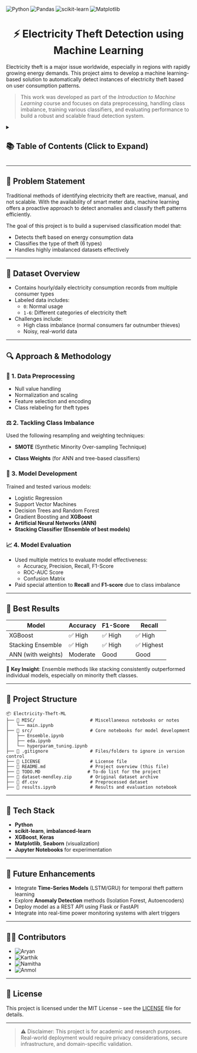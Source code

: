 ![Python](https://img.shields.io/badge/python-3670A0?style=for-the-badge&logo=python&logoColor=ffdd54) ![Pandas](https://img.shields.io/badge/pandas-%23150458.svg?style=for-the-badge&logo=pandas&logoColor=white) ![scikit-learn](https://img.shields.io/badge/scikit--learn-%23F7931E.svg?style=for-the-badge&logo=scikit-learn&logoColor=white) ![Matplotlib](https://img.shields.io/badge/Matplotlib-%23ffffff.svg?style=for-the-badge&logo=Matplotlib&logoColor=black)

<h1 align="center">⚡ Electricity Theft Detection using Machine Learning</h1>

Electricity theft is a major issue worldwide, especially in regions with rapidly growing energy demands. This project aims to develop a machine learning-based solution to automatically detect instances of electricity theft based on user consumption patterns.

> This work was developed as part of the *Introduction to Machine Learning* course and focuses on data preprocessing, handling class imbalance, training various classifiers, and evaluating performance to build a robust and scalable fraud detection system.

<details>
  <summary><h2>📚 Table of Contents (Click to Expand)</h2></summary>

- [🧩 Problem Statement](#-problem-statement)
- [📂 Dataset Overview](#-dataset-overview)
- [🔍 Approach \& Methodology](#-approach--methodology)
  - [🧼 1. Data Preprocessing](#-1-data-preprocessing)
  - [⚖️ 2. Tackling Class Imbalance](#️-2-tackling-class-imbalance)
  - [🧠 3. Model Development](#-3-model-development)
  - [📈 4. Model Evaluation](#-4-model-evaluation)
- [🥇 Best Results](#-best-results)
- [🧱 Project Structure](#-project-structure)
- [🔧 Tech Stack](#-tech-stack)
- [🚀 Future Enhancements](#-future-enhancements)
- [👨‍💻 Contributors](#-contributors)
- [📜 License](#-license)

</details>

---

## 🧩 Problem Statement

Traditional methods of identifying electricity theft are reactive, manual, and not scalable. With the availability of smart meter data, machine learning offers a proactive approach to detect anomalies and classify theft patterns efficiently.

The goal of this project is to build a supervised classification model that:
- Detects theft based on energy consumption data
- Classifies the type of theft (6 types)
- Handles highly imbalanced datasets effectively

---

## 📂 Dataset Overview

- Contains hourly/daily electricity consumption records from multiple consumer types
- Labeled data includes:
  - `0`: Normal usage
  - `1-6`: Different categories of electricity theft
- Challenges include:
  - High class imbalance (normal consumers far outnumber thieves)
  - Noisy, real-world data

---

## 🔍 Approach & Methodology

### 🧼 1. Data Preprocessing
- Null value handling
- Normalization and scaling
- Feature selection and encoding
- Class relabeling for theft types

### ⚖️ 2. Tackling Class Imbalance
Used the following resampling and weighting techniques:
- **SMOTE** (Synthetic Minority Over-sampling Technique)
<!-- - **ADASYN** (Adaptive Synthetic Sampling) -->
- **Class Weights** (for ANN and tree-based classifiers)

### 🧠 3. Model Development
Trained and tested various models:
- Logistic Regression
- Support Vector Machines
- Decision Trees and Random Forest
- Gradient Boosting and **XGBoost**
- **Artificial Neural Networks (ANN)**
- **Stacking Classifier (Ensemble of best models)**

### 📈 4. Model Evaluation
- Used multiple metrics to evaluate model effectiveness:
  - Accuracy, Precision, Recall, F1-Score
  - ROC-AUC Score
  - Confusion Matrix
- Paid special attention to **Recall** and **F1-score** due to class imbalance

---

## 🥇 Best Results

| Model                | Accuracy | F1-Score | Recall |
|---------------------|----------|----------|--------|
| XGBoost             | ✅ High   | ✅ High   | ✅ High |
| Stacking Ensemble   | ✅ High   | ✅ High   | ✅ Highest |
| ANN (with weights)  | Moderate | Good     | Good   |

📌 **Key Insight**: Ensemble methods like stacking consistently outperformed individual models, especially on minority theft classes.

---

## 🧱 Project Structure

```
📦 Electricity-Theft-ML
├── 📁 MISC/                     # Miscellaneous notebooks or notes
│   └── main.ipynb
├── 📁 src/                      # Core notebooks for model development
│   ├── Ensemble.ipynb
│   ├── eda.ipynb
│   └── hyperparam_tuning.ipynb
├── 📄 .gitignore                # Files/folders to ignore in version control
├── 📄 LICENSE                   # License file
├── 📄 README.md                 # Project overview (this file)
├── 📄 TODO.MD                  # To-do list for the project
├── 📄 dataset-mendley.zip       # Original dataset archive
├── 📄 df.csv                    # Preprocessed dataset
├── 📄 results.ipynb             # Results and evaluation notebook

```


---

## 🔧 Tech Stack

- **Python**
- **scikit-learn**, **imbalanced-learn**
- **XGBoost**, **Keras** 
- **Matplotlib**, **Seaborn** (visualization)
- **Jupyter Notebooks** for experimentation

---

## 🚀 Future Enhancements

- Integrate **Time-Series Models** (LSTM/GRU) for temporal theft pattern learning
- Explore **Anomaly Detection** methods (Isolation Forest, Autoencoders)
- Deploy model as a REST API using Flask or FastAPI
- Integrate into real-time power monitoring systems with alert triggers

---

## 👨‍💻 Contributors

- ![Aryan](https://www.linkedin.com/in/aryan-jaljith-64283b240/)
- ![Karthik](https://www.linkedin.com/in/karthik-krishnamurthi)
- ![Namitha](https://www.linkedin.com/in/namitha-madhu-4934a8276/)
- ![Anmol](https://www.linkedin.com/in/anmolkrish/)
---

## 📜 License

This project is licensed under the MIT License – see the [LICENSE](LICENSE) file for details.

---

> ⚠️ Disclaimer: This project is for academic and research purposes. Real-world deployment would require privacy considerations, secure infrastructure, and domain-specific validation.

